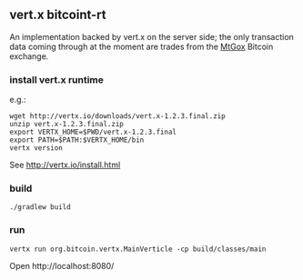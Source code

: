 ## vert.x bitcoint-rt

An implementation backed by vert.x on the server side;
the only transaction data coming through at the moment are trades from the
[MtGox] Bitcoin exchange.

### install vert.x runtime
e.g.:
```
wget http://vertx.io/downloads/vert.x-1.2.3.final.zip
unzip vert.x-1.2.3.final.zip
export VERTX_HOME=$PWD/vert.x-1.2.3.final
export PATH=$PATH:$VERTX_HOME/bin
vertx version
```
See http://vertx.io/install.html

### build
```
./gradlew build
```

### run
```
vertx run org.bitcoin.vertx.MainVerticle -cp build/classes/main
```

Open http://localhost:8080/


[mtgox]: https://mtgox.com


